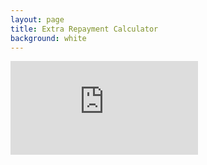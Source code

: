 ```yaml
---
layout: page
title: Extra Repayment Calculator
background: white
---
```


<div>
    <iframe class="amortisation-calc" frameborder="0"
        src="https://www.ooba.co.za/calculators/bond-amortization-calculator?iframe=true&iftype=nobrand"
        title="Extra Repayment Calculator"></iframe>
</div>

